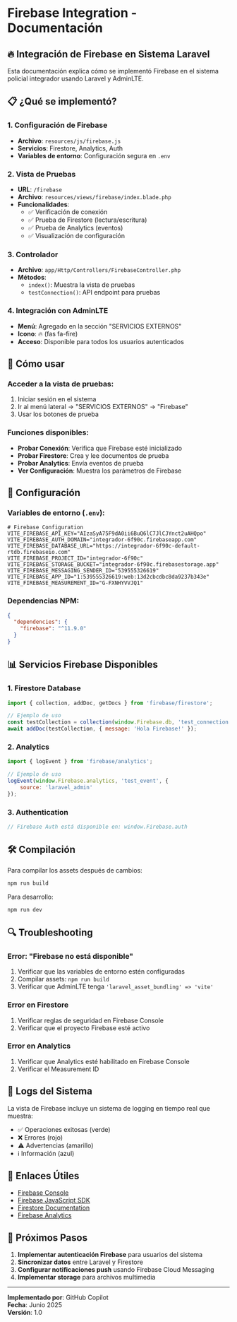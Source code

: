# Firebase Integration - Documentación

## 🔥 Integración de Firebase en Sistema Laravel

Esta documentación explica cómo se implementó Firebase en el sistema policial integrador usando Laravel y AdminLTE.

## 📋 ¿Qué se implementó?

### 1. **Configuración de Firebase**
- **Archivo**: `resources/js/firebase.js`
- **Servicios**: Firestore, Analytics, Auth
- **Variables de entorno**: Configuración segura en `.env`

### 2. **Vista de Pruebas**
- **URL**: `/firebase`
- **Archivo**: `resources/views/firebase/index.blade.php`
- **Funcionalidades**:
  - ✅ Verificación de conexión
  - ✅ Prueba de Firestore (lectura/escritura)
  - ✅ Prueba de Analytics (eventos)
  - ✅ Visualización de configuración

### 3. **Controlador**
- **Archivo**: `app/Http/Controllers/FirebaseController.php`
- **Métodos**:
  - `index()`: Muestra la vista de pruebas
  - `testConnection()`: API endpoint para pruebas

### 4. **Integración con AdminLTE**
- **Menú**: Agregado en la sección "SERVICIOS EXTERNOS"
- **Icono**: 🔥 (fas fa-fire)
- **Acceso**: Disponible para todos los usuarios autenticados

## 🚀 Cómo usar

### Acceder a la vista de pruebas:
1. Iniciar sesión en el sistema
2. Ir al menú lateral → "SERVICIOS EXTERNOS" → "Firebase"
3. Usar los botones de prueba

### Funciones disponibles:
- **Probar Conexión**: Verifica que Firebase esté inicializado
- **Probar Firestore**: Crea y lee documentos de prueba
- **Probar Analytics**: Envía eventos de prueba
- **Ver Configuración**: Muestra los parámetros de Firebase

## 🔧 Configuración

### Variables de entorno (`.env`):
```env
# Firebase Configuration
VITE_FIREBASE_API_KEY="AIzaSyA75F9dA0ii6BuQ6lC7JlCJYnct2uAHQpo"
VITE_FIREBASE_AUTH_DOMAIN="integrador-6f90c.firebaseapp.com"
VITE_FIREBASE_DATABASE_URL="https://integrador-6f90c-default-rtdb.firebaseio.com"
VITE_FIREBASE_PROJECT_ID="integrador-6f90c"
VITE_FIREBASE_STORAGE_BUCKET="integrador-6f90c.firebasestorage.app"
VITE_FIREBASE_MESSAGING_SENDER_ID="539555326619"
VITE_FIREBASE_APP_ID="1:539555326619:web:13d2cbcdbc8da9237b343e"
VITE_FIREBASE_MEASUREMENT_ID="G-FXNHYVVJQ1"
```

### Dependencias NPM:
```json
{
  "dependencies": {
    "firebase": "^11.9.0"
  }
}
```

## 📊 Servicios Firebase Disponibles

### 1. **Firestore Database**
```javascript
import { collection, addDoc, getDocs } from 'firebase/firestore';

// Ejemplo de uso
const testCollection = collection(window.Firebase.db, 'test_connection');
await addDoc(testCollection, { message: 'Hola Firebase!' });
```

### 2. **Analytics**
```javascript
import { logEvent } from 'firebase/analytics';

// Ejemplo de uso
logEvent(window.Firebase.analytics, 'test_event', {
    source: 'laravel_admin'
});
```

### 3. **Authentication**
```javascript
// Firebase Auth está disponible en: window.Firebase.auth
```

## 🛠️ Compilación

Para compilar los assets después de cambios:
```bash
npm run build
```

Para desarrollo:
```bash
npm run dev
```

## 🔍 Troubleshooting

### Error: "Firebase no está disponible"
1. Verificar que las variables de entorno estén configuradas
2. Compilar assets: `npm run build`
3. Verificar que AdminLTE tenga `'laravel_asset_bundling' => 'vite'`

### Error en Firestore
1. Verificar reglas de seguridad en Firebase Console
2. Verificar que el proyecto Firebase esté activo

### Error en Analytics
1. Verificar que Analytics esté habilitado en Firebase Console
2. Verificar el Measurement ID

## 📝 Logs del Sistema

La vista de Firebase incluye un sistema de logging en tiempo real que muestra:
- ✅ Operaciones exitosas (verde)
- ❌ Errores (rojo)
- ⚠️ Advertencias (amarillo)
- ℹ️ Información (azul)

## 🔗 Enlaces Útiles

- [Firebase Console](https://console.firebase.google.com/)
- [Firebase JavaScript SDK](https://firebase.google.com/docs/web/setup)
- [Firestore Documentation](https://firebase.google.com/docs/firestore)
- [Firebase Analytics](https://firebase.google.com/docs/analytics)

## 🎯 Próximos Pasos

1. **Implementar autenticación Firebase** para usuarios del sistema
2. **Sincronizar datos** entre Laravel y Firestore
3. **Configurar notificaciones push** usando Firebase Cloud Messaging
4. **Implementar storage** para archivos multimedia

---

**Implementado por**: GitHub Copilot  
**Fecha**: Junio 2025  
**Versión**: 1.0
